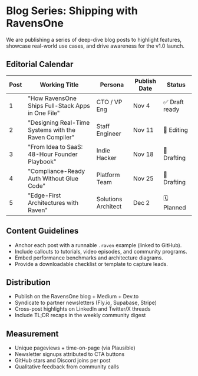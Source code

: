 # Blog Series: Shipping with RavensOne

We are publishing a series of deep-dive blog posts to highlight features,
showcase real-world use cases, and drive awareness for the v1.0 launch.

## Editorial Calendar

| Post | Working Title | Persona | Publish Date | Status |
|------|---------------|---------|--------------|--------|
| 1 | "How RavensOne Ships Full-Stack Apps in One File" | CTO / VP Eng | Nov 4 | ✅ Draft ready |
| 2 | "Designing Real-Time Systems with the Raven Compiler" | Staff Engineer | Nov 11 | 🚧 Editing |
| 3 | "From Idea to SaaS: 48-Hour Founder Playbook" | Indie Hacker | Nov 18 | 📝 Drafting |
| 4 | "Compliance-Ready Auth Without Glue Code" | Platform Team | Nov 25 | 📝 Drafting |
| 5 | "Edge-First Architectures with Raven" | Solutions Architect | Dec 2 | 🗓 Planned |

## Content Guidelines

- Anchor each post with a runnable `.raven` example (linked to GitHub).
- Include callouts to tutorials, video episodes, and community programs.
- Embed performance benchmarks and architecture diagrams.
- Provide a downloadable checklist or template to capture leads.

## Distribution

- Publish on the RavensOne blog + Medium + Dev.to
- Syndicate to partner newsletters (Fly.io, Supabase, Stripe)
- Cross-post highlights on LinkedIn and Twitter/X threads
- Include TL;DR recaps in the weekly community digest

## Measurement

- Unique pageviews + time-on-page (via Plausible)
- Newsletter signups attributed to CTA buttons
- GitHub stars and Discord joins per post
- Qualitative feedback from community calls

